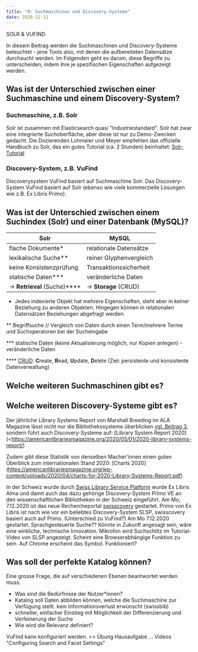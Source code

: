```yaml
---
title: "9: Suchmaschinen und Discovery-Systeme"
date: 2020-12-11
---
```


SOLR & VUFIND

In diesem Beitrag werden die Suchmaschinen und Discovery-Systeme beleuchtet - jene Tools also, mit denen die aufbereiteten Datensätze durchsucht werden. Im Folgenden geht es darum, diese Begriffe zu unterscheiden, indem ihre je spezifischen Eigenschaften aufgezeigt werden. 

## Was ist der Unterschied zwischen einer Suchmaschine und einem Discovery-System?

### Suchmaschine, z.B. Solr
Solr ist zusammen mit Elasticsearch quasi "Industriestandard".
Solr hat zwar eine integrierte Suchoberfläche, aber diese ist nur zu Demo-Zwecken gedacht.
Die Dozierenden Lohmeier und Meyer empfehlen das offizielle Handbuch zu Solr, das ein gutes Tutorial (ca. 2 Stunden) beinhaltet: [Solr-Tutorial](https://lucene.apache.org/solr/guide/8_7/solr-tutorial.html)

### Discovery-System, z.B. VuFind
Discoverysystem VuFind basiert auf Suchmaschine Solr.
Das Discovery-System VuFind basiert auf Solr (ebenso wie viele kommerzielle Lösungen wie z.B. Ex Libris Primo).





## Was ist der Unterschied zwischen einem Suchindex (Solr) und einer Datenbank (MySQL)?

| Solr                        | MySQL                       |
| --------------------------- | --------------------------  |
| flache Dokumente*           | relationale Datensätze      |
| lexikalische Suche**        | reiner Glyphenvergleich     |
| keine Konsistenzprüfung     | Transaktionssicherheit      |
| statische Daten***          | veränderliche Daten         |
| -> **Retrieval** (Suche)****| -> **Storage** (CRUD)       |
  

* Jedes indexierte Objekt hat mehrere Eigenschaften, steht aber in keiner Beziehung zu anderen Objekten. Hingegen können in relationalen Datensätzen Beziehungen abgefragt werden.

** Begriffsuche // Vergleich von Daten durch einen Term/mehrere Terme und Suchoperatoren bei der Sucheingabe

*** statische Daten (keine Aktualisierung möglich, nur Kopien anlegen) - veränderliche Daten 

**** [CRUD](https://de.wikipedia.org/wiki/CRUD): **C**reate, **R**ead, **U**pdate, **D**elete (Ziel: persistente und konsistente Datenverwaltung)


## Welche weiteren Suchmaschinen gibt es?


## Welche weiteren Discovery-Systeme gibt es?

Der jährliche Library Systems Report von Marshall Breeding im ALA Magazine lässt nicht nur die Bibliothekssysteme überblicken [vgl. Beitrag 3](https://kkbuhler.github.io/BAIN/2020/10/02/tag3.html), sondern führt auch Discovery-Systeme auf: [Library System Report 2020](<https://americanlibrariesmagazine.org/2020/05/01/2020-library-systems-report/)

Zudem gibt diese Statistik von denselben Macher'innen einen guten Überblick zum internationalen Stand 2020: [Charts 2020] (https://americanlibrariesmagazine.org/wp-content/uploads/2020/04/charts-for-2020-Library-Systems-Report.pdf)

In der Schweiz wurde durch [Swiss Library Service Platform](https://slsp.ch) wurde Ex Libris Alma und damit auch das dazu gehörige Discovery-System Primo VE an den wissenschaftlichen Bibliotheken in der Schweiz eingeführt.
Am Mo, 7.12.2020 ist das neue Rechercheportal [swisscovery](https://swisscovery.slsp.ch) gestartet.
Primo von Ex Libris ist nach wie vor ein beliebtes Discovery-System
SLSP, swisscovery basiert auch auf Primo. (Unterschied zu VuFind?)
Am Mo 7.12.2020 gestartet.
Sprachgesteuerte Suche?? Könnte in Zukunft angesagt sein, wäre eine wirkliche, technische Innovation.
Mikrofon wird Suchschlitz im Tutorial-Video von SLSP angezeigt.
Scheint eine Browserabhängige Funktion zu sein. Auf Chrome erscheint das Symbol. Funktioniert?

## Was soll der perfekte Katalog können?
Eine grosse Frage, die auf verschiedenen Ebenen beantwortet werden muss.
- Was sind die Bedürfnisse der Nutzer*innen? 
- Katalog soll Daten abbilden können, welche die Suchmaschine zur Verfügung stellt.
kein Informationsverlust erwünscht (swissbib)
- schneller, einfacher Einstieg mit Möglichkeit der Differenzierung und Verfeinerung der Suche
- Wie wird die Relevanz definiert?

VuFind kann konfiguriert werden. >> Übung Hausaufgabe ... Videos "Configuring Search and Facet Settings"

